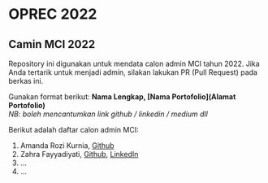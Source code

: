 # OPREC 2022
## Camin MCI 2022

Repository ini digunakan untuk mendata calon admin MCI tahun 2022. Jika Anda tertarik untuk menjadi admin, silakan lakukan PR (Pull Request) pada berkas ini.

Gunakan format berikut:
**Nama Lengkap, [Nama Portofolio](Alamat Portofolio)** <br>
_NB: boleh mencantumkan link github / linkedin / medium dll_

Berikut adalah daftar calon admin MCI:
1. Amanda Rozi Kurnia, [Github](https://github.com/yoursemicolon)
2. Zahra Fayyadiyati, [Github](https://github.com/zahrafayya), [LinkedIn](https://www.linkedin.com/in/zahra-fayyadiyati/)
3. ...
4. ...
